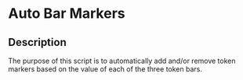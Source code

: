 # Auto Bar Markers

## Description

The purpose of this script is to automatically add and/or remove token markers based on the value of each of the three token bars.
